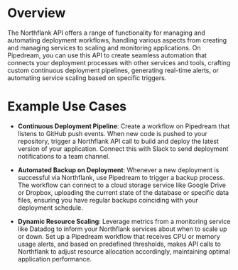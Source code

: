 # Overview

The Northflank API offers a range of functionality for managing and automating deployment workflows, handling various aspects from creating and managing services to scaling and monitoring applications. On Pipedream, you can use this API to create seamless automation that connects your deployment processes with other services and tools, crafting custom continuous deployment pipelines, generating real-time alerts, or automating service scaling based on specific triggers.

# Example Use Cases

- **Continuous Deployment Pipeline**: Create a workflow on Pipedream that listens to GitHub push events. When new code is pushed to your repository, trigger a Northflank API call to build and deploy the latest version of your application. Connect this with Slack to send deployment notifications to a team channel.

- **Automated Backup on Deployment**: Whenever a new deployment is successful via Northflank, use Pipedream to trigger a backup process. The workflow can connect to a cloud storage service like Google Drive or Dropbox, uploading the current state of the database or specific data files, ensuring you have regular backups coinciding with your deployment schedule.

- **Dynamic Resource Scaling**: Leverage metrics from a monitoring service like Datadog to inform your Northflank services about when to scale up or down. Set up a Pipedream workflow that receives CPU or memory usage alerts, and based on predefined thresholds, makes API calls to Northflank to adjust resource allocation accordingly, maintaining optimal application performance.
